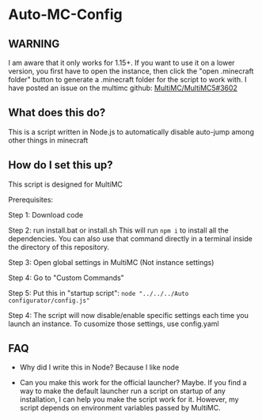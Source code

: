 # Auto-MC-Config

## WARNING
I am aware that it only works for 1.15+. If you want to use it on a lower version, you first have to open the instance, then click the "open .minecraft folder" button to generate a .minecraft folder for the script to work with. 
I have posted an issue on the multimc github: [MultiMC/MultiMC5#3602](https://github.com/MultiMC/MultiMC5/issues/3602)

## What does this do?
This is a script written in Node.js to automatically disable auto-jump among other things in minecraft

## How do I set this up?
This script is designed for MultiMC

Prerequisites: 

Step 1: Download code

Step 2: run install.bat or install.sh
This will run `npm i` to install all the dependencies. You can also use that command directly in a terminal inside the directory of this repository.

Step 3: Open global settings in MultiMC (Not instance settings)

Step 4: Go to "Custom Commands"

Step 5: Put this in "startup script":
`node "../../../Auto configurator/config.js"`
<!--Screenshot here--> 

Step 4: The script will now disable/enable specific settings each time you launch an instance. To cusomize those settings, use config.yaml

## FAQ
- Why did I write this in Node?
Because I like node

- Can you make this work for the official launcher?
Maybe. If you find a way to make the default launcher run a script on startup of any installation, I can help you make the script work for it. However, my script depends on environment variables passed by MultiMC.